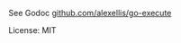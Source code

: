 See Godoc [github.com/alexellis/go-execute](https://godoc.org/github.com/alexellis/go-execute)

License: MIT
